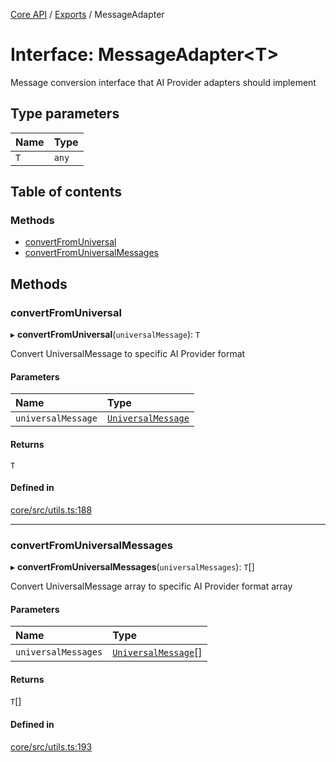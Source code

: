 <!-- 
 ⚠️  AUTO-GENERATED FILE - DO NOT EDIT MANUALLY
 This file is automatically generated by scripts/docs-generator.js
 To make changes, edit the source TypeScript files or update the generator script
-->

[Core API](../../) / [Exports](../modules) / MessageAdapter

# Interface: MessageAdapter\<T\>

Message conversion interface that AI Provider adapters should implement

## Type parameters

| Name | Type |
| :------ | :------ |
| `T` | `any` |

## Table of contents

### Methods

- [convertFromUniversal](MessageAdapter#convertfromuniversal)
- [convertFromUniversalMessages](MessageAdapter#convertfromuniversalmessages)

## Methods

### convertFromUniversal

▸ **convertFromUniversal**(`universalMessage`): `T`

Convert UniversalMessage to specific AI Provider format

#### Parameters

| Name | Type |
| :------ | :------ |
| `universalMessage` | [`UniversalMessage`](UniversalMessage) |

#### Returns

`T`

#### Defined in

[core/src/utils.ts:188](https://github.com/woojubb/robota/blob/89842967edeeb7f25153b1e33bdb8662b56d56c4/packages/core/src/utils.ts#L188)

___

### convertFromUniversalMessages

▸ **convertFromUniversalMessages**(`universalMessages`): `T`[]

Convert UniversalMessage array to specific AI Provider format array

#### Parameters

| Name | Type |
| :------ | :------ |
| `universalMessages` | [`UniversalMessage`](UniversalMessage)[] |

#### Returns

`T`[]

#### Defined in

[core/src/utils.ts:193](https://github.com/woojubb/robota/blob/89842967edeeb7f25153b1e33bdb8662b56d56c4/packages/core/src/utils.ts#L193)
